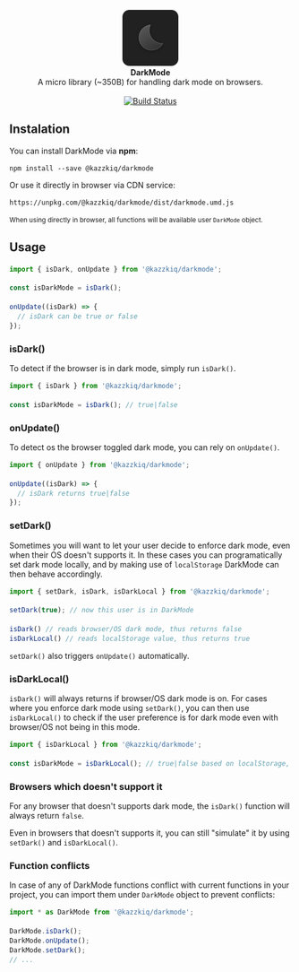 <p align="center">
  <img src="logo.png" width="100" height="100">
  <br>
  <b role="heading" aria-level="1">DarkMode</b>
  <br>
  A micro library (~350B) for handling dark mode on browsers.
  <br><br>
  <a href="https://travis-ci.com/kazzkiq/darkmode"><img src="https://travis-ci.com/kazzkiq/darkmode.svg?token=8NxvMyxN8sgafdHfeb8d&branch=master" alt="Build Status"></a>
</p>

## Instalation

You can install DarkMode via **npm**:

```
npm install --save @kazzkiq/darkmode
```

Or use it directly in browser via CDN service:

```
https://unpkg.com/@kazzkiq/darkmode/dist/darkmode.umd.js
```

<small>When using directly in browser, all functions will be available user `DarkMode` object.</small>

## Usage

```js
import { isDark, onUpdate } from '@kazzkiq/darkmode';

const isDarkMode = isDark();

onUpdate((isDark) => {
  // isDark can be true or false
});
```

### isDark()

To detect if the browser is in dark mode, simply run `isDark()`.

```js
import { isDark } from '@kazzkiq/darkmode';

const isDarkMode = isDark(); // true|false
```

### onUpdate()

To detect os the browser toggled dark mode, you can rely on `onUpdate()`.

```js
import { onUpdate } from '@kazzkiq/darkmode';

onUpdate((isDark) => {
  // isDark returns true|false
});
```

### setDark()

Sometimes you will want to let your user decide to enforce dark mode, even when their OS doesn't supports it. In these cases you can programatically set dark mode locally, and by making use of `localStorage` DarkMode can then behave accordingly.

```js
import { setDark, isDark, isDarkLocal } from '@kazzkiq/darkmode';

setDark(true); // now this user is in DarkMode

isDark() // reads browser/OS dark mode, thus returns false
isDarkLocal() // reads localStorage value, thus returns true
```

`setDark()` also triggers `onUpdate()` automatically.

### isDarkLocal()

`isDark()` will always returns if browser/OS dark mode is on. For cases where you enforce dark mode using `setDark()`, you can then use `isDarkLocal()` to check if the user preference is for dark mode even with browser/OS not being in this mode.

```js
import { isDarkLocal } from '@kazzkiq/darkmode';

const isDarkMode = isDarkLocal(); // true|false based on localStorage, not on browser/OS configs.
```

### Browsers which doesn't support it

For any browser that doesn't supports dark mode, the `isDark()` function will always return  `false`.

Even in browsers that doesn't supports it, you can still "simulate" it by using `setDark()` and `isDarkLocal()`.


### Function conflicts

In case of any of DarkMode functions conflict with current functions in your project, you can import them under `DarkMode` object to prevent conflicts:

```js
import * as DarkMode from '@kazzkiq/darkmode';

DarkMode.isDark();
DarkMode.onUpdate();
DarkMode.setDark();
// ...
```
